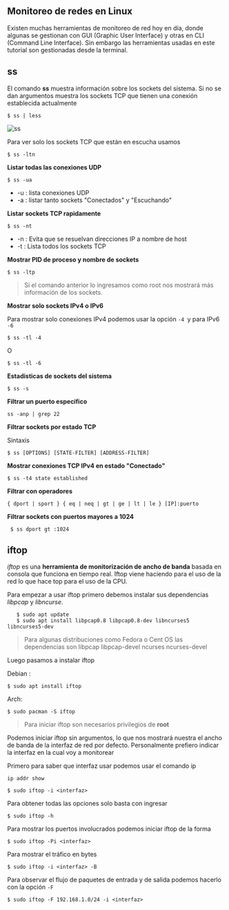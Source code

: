 ﻿
## Monitoreo de redes en Linux

Existen muchas herramientas de monitoreo de red hoy en día, donde algunas se gestionan con GUI (Graphic User Interface) y otras en CLI (Command Line Interface). Sin embargo las herramientas usadas en este tutorial son gestionadas desde la terminal. 

## ss 
El comando **ss** muestra información sobre los sockets del sistema. Si no se dan argumentos muestra los sockets TCP que tienen una conexión establecida actualmente

    $ ss | less
    
   ![ss](https://geekstuff.org/wp-content/uploads/2019/02/ss-1024x537.png)

Para ver solo los sockets TCP que están en escucha usamos 

    $ ss -ltn

**Listar todas las conexiones UDP**

    $ ss -ua

- -u : lista conexiones UDP
- -a : listar tanto sockets "Conectados" y "Escuchando"

**Listar sockets TCP rapidamente**

    $ ss -nt
- -n : Evita que se resuelvan direcciones IP a nombre de host
- -t : Lista todos los sockets TCP

**Mostrar PID de proceso y nombre de sockets**

    $ ss -ltp
> Si el comando anterior lo ingresamos como root nos mostrará más información de los sockets.


**Mostrar solo sockets IPv4 o IPv6**

Para mostrar solo conexiones IPv4 podemos usar la opción `-4 `y para IPv6 `-6`

    $ ss -tl -4 
O

	$ ss -tl -6

**Estadisticas de sockets del sistema**

    $ ss -s 

**Filtrar un puerto específico**

    ss -anp | grep 22 



**Filtrar sockets por estado TCP**

Sintaxis

    $ ss [OPTIONS] [STATE-FILTER] [ADDRESS-FILTER]

**Mostrar conexiones TCP IPv4 en estado "Conectado"**

    $ ss -t4 state established

**Filtrar con operadores** 

    { dport | sport } { eq | neq | gt | ge | lt | le } [IP]:puerto

**Filtrar sockets con puertos mayores a 1024**

     $ ss dport gt :1024

 
## iftop
*iftop* es una **herramienta de monitorización de ancho de banda** basada en consola que funciona en tiempo real.
Iftop viene haciendo para el uso de la red lo que hace top para el uso de la CPU.

Para empezar a usar iftop primero debemos instalar sus dependencias *libpcap* y *libncurse*.


	   $ sudo apt update
	   $ sudo apt install libpcap0.8 libpcap0.8-dev libncurses5 libncurses5-dev

> Para algunas distribuciones como Fedora o Cent OS las dependencias son  libpcap libpcap-devel ncurses ncurses-devel

Luego pasamos a instalar iftop 

Debian :

    $ sudo apt install iftop

Arch:

    $ sudo pacman -S iftop 

   
   > Para iniciar iftop son necesarios privilegios de **root**
   
   Podemos iniciar iftop sin argumentos, lo que nos mostrará nuestra el ancho de banda de la interfaz de red por defecto. Personalmente prefiero indicar la interfaz en la cual voy a monitorear 

Primero para saber que interfaz usar podemos usar el comando ip 

    ip addr show 
    
    $ sudo iftop -i <interfaz> 

Para obtener todas las opciones solo basta con ingresar 

    $ sudo iftop -h 

Para mostrar los puertos involucrados podemos iniciar iftop de la forma 

    $ sudo iftop -Pi <interfaz>
   
  Para mostrar el tráfico en bytes 
  

    $ sudo iftop -i <interfaz> -B

Para observar el flujo de paquetes de entrada y de salida podemos hacerlo con la opción `-F`

    $ sudo iftop -F 192.168.1.0/24 -i <interfaz> 
   
   


